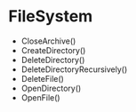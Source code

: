 # FileSystem

- CloseArchive()
- CreateDirectory()
- DeleteDirectory()
- DeleteDirectoryRecursively()
- DeleteFile()
- OpenDirectory()
- OpenFile()